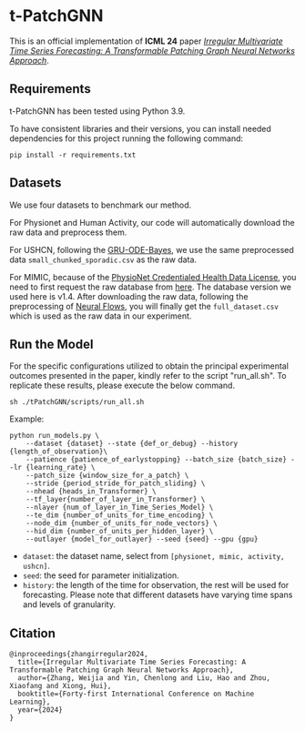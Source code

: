 # t-PatchGNN

This is an official implementation of **ICML 24** paper [*Irregular Multivariate Time Series Forecasting: A Transformable Patching Graph Neural Networks Approach*](https://openreview.net/pdf?id=UZlMXUGI6e).

## Requirements

t-PatchGNN has been tested using Python 3.9.

To have consistent libraries and their versions, you can install needed dependencies for this project running the following command:

```shell
pip install -r requirements.txt
```

## Datasets

We use four datasets to benchmark our method. 

For Physionet and Human Activity, our code will automatically download the raw data and preprocess them.

For USHCN, following the [GRU-ODE-Bayes](https://github.com/edebrouwer/gru_ode_bayes/tree/master), we use the same preprocessed data `small_chunked_sporadic.csv` as the raw data.

For MIMIC, because of the [PhysioNet Credentialed Health Data License](https://physionet.org/content/mimiciii/view-dua/1.4/), you need to first request the raw database from [here](https://physionet.org/content/mimiciii/1.4/). The database version we used here is v1.4. After downloading the raw data, following the preprocessing of [Neural Flows](https://github.com/mbilos/neural-flows-experiments/blob/master/nfe/experiments/gru_ode_bayes/data_preproc/mimic_prep.ipynb), you will finally get the `full_dataset.csv` which is used as the raw data in our experiment.

## Run the Model

For the specific configurations utilized to obtain the principal experimental outcomes presented in the paper, kindly refer to the script "run_all.sh". To replicate these results, please execute the below command.

```shell
sh ./tPatchGNN/scripts/run_all.sh
```

Example:

```shell
python run_models.py \
    --dataset {dataset} --state {def_or_debug} --history {length_of_observation}\
    --patience {patience_of_earlystopping} --batch_size {batch_size} --lr {learning_rate} \
    --patch_size {window_size_for_a_patch} \
    --stride {period_stride_for_patch_sliding} \
    --nhead {heads_in_Transformer} \
    --tf_layer{number_of_layer_in_Transformer} \
    --nlayer {num_of_layer_in_Time_Series_Model} \
    --te_dim {number_of_units_for_time_encoding} \
    --node_dim {number_of_units_for_node_vectors} \
    --hid_dim {number_of_units_per_hidden_layer} \
    --outlayer {model_for_outlayer} --seed {seed} --gpu {gpu}
```

- `dataset`: the dataset name, select from `[physionet, mimic, activity, ushcn]`.
- `seed`: the seed for parameter initialization.
- `history`: the length of the time for observation, the rest will be used for forecasting. Please note that different datasets have varying time spans and levels of granularity.

## Citation

```shell
@inproceedings{zhangirregular2024,
  title={Irregular Multivariate Time Series Forecasting: A Transformable Patching Graph Neural Networks Approach},
  author={Zhang, Weijia and Yin, Chenlong and Liu, Hao and Zhou, Xiaofang and Xiong, Hui},
  booktitle={Forty-first International Conference on Machine Learning},
  year={2024}
}
```
